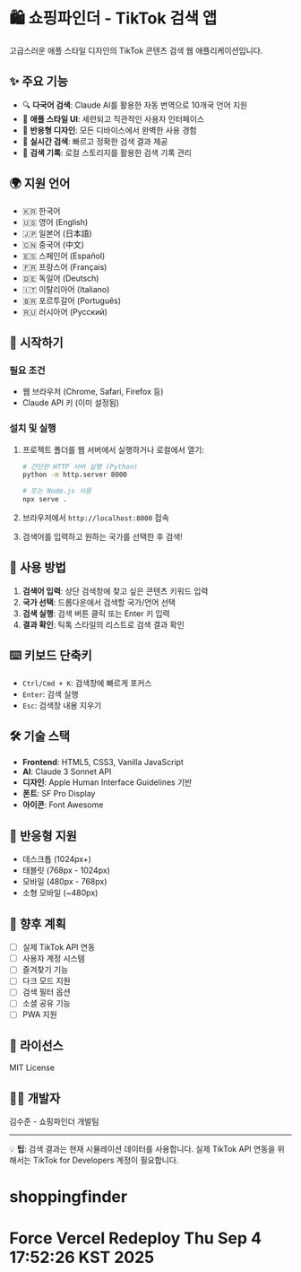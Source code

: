 # 🛍️ 쇼핑파인더 - TikTok 검색 앱

고급스러운 애플 스타일 디자인의 TikTok 콘텐츠 검색 웹 애플리케이션입니다.

## ✨ 주요 기능

- 🔍 **다국어 검색**: Claude AI를 활용한 자동 번역으로 10개국 언어 지원
- 🎨 **애플 스타일 UI**: 세련되고 직관적인 사용자 인터페이스
- 📱 **반응형 디자인**: 모든 디바이스에서 완벽한 사용 경험
- 🚀 **실시간 검색**: 빠르고 정확한 검색 결과 제공
- 💾 **검색 기록**: 로컬 스토리지를 활용한 검색 기록 관리

## 🌍 지원 언어

- 🇰🇷 한국어
- 🇺🇸 영어 (English)
- 🇯🇵 일본어 (日本語)
- 🇨🇳 중국어 (中文)
- 🇪🇸 스페인어 (Español)
- 🇫🇷 프랑스어 (Français)
- 🇩🇪 독일어 (Deutsch)
- 🇮🇹 이탈리아어 (Italiano)
- 🇧🇷 포르투갈어 (Português)
- 🇷🇺 러시아어 (Русский)

## 🚀 시작하기

### 필요 조건

- 웹 브라우저 (Chrome, Safari, Firefox 등)
- Claude API 키 (이미 설정됨)

### 설치 및 실행

1. 프로젝트 폴더를 웹 서버에서 실행하거나 로컬에서 열기:
   ```bash
   # 간단한 HTTP 서버 실행 (Python)
   python -m http.server 8000
   
   # 또는 Node.js 사용
   npx serve .
   ```

2. 브라우저에서 `http://localhost:8000` 접속

3. 검색어를 입력하고 원하는 국가를 선택한 후 검색!

## 🎯 사용 방법

1. **검색어 입력**: 상단 검색창에 찾고 싶은 콘텐츠 키워드 입력
2. **국가 선택**: 드롭다운에서 검색할 국가/언어 선택
3. **검색 실행**: 검색 버튼 클릭 또는 Enter 키 입력
4. **결과 확인**: 틱톡 스타일의 리스트로 검색 결과 확인

## ⌨️ 키보드 단축키

- `Ctrl/Cmd + K`: 검색창에 빠르게 포커스
- `Enter`: 검색 실행
- `Esc`: 검색창 내용 지우기

## 🛠️ 기술 스택

- **Frontend**: HTML5, CSS3, Vanilla JavaScript
- **AI**: Claude 3 Sonnet API
- **디자인**: Apple Human Interface Guidelines 기반
- **폰트**: SF Pro Display
- **아이콘**: Font Awesome

## 📱 반응형 지원

- 데스크톱 (1024px+)
- 태블릿 (768px - 1024px)
- 모바일 (480px - 768px)
- 소형 모바일 (~480px)

## 🔮 향후 계획

- [ ] 실제 TikTok API 연동
- [ ] 사용자 계정 시스템
- [ ] 즐겨찾기 기능
- [ ] 다크 모드 지원
- [ ] 검색 필터 옵션
- [ ] 소셜 공유 기능
- [ ] PWA 지원

## 📄 라이선스

MIT License

## 👨‍💻 개발자

김수준 - 쇼핑파인더 개발팀

---

💡 **팁**: 검색 결과는 현재 시뮬레이션 데이터를 사용합니다. 실제 TikTok API 연동을 위해서는 TikTok for Developers 계정이 필요합니다.
# shoppingfinder
# Force Vercel Redeploy Thu Sep  4 17:52:26 KST 2025

